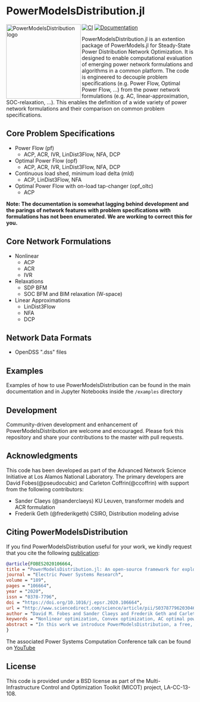 # PowerModelsDistribution.jl

<img src="https://lanl-ansi.github.io/PowerModelsDistribution.jl/dev/assets/logo.svg" align="left" width="200" alt="PowerModelsDistribution logo">

[![CI](https://github.com/lanl-ansi/PowerModelsDistribution.jl/workflows/CI/badge.svg)](https://github.com/lanl-ansi/PowerModelsDistribution.jl/actions?query=workflow%3ACI) [![Documentation](https://github.com/lanl-ansi/PowerModelsDistribution.jl/workflows/Documentation/badge.svg)](https://lanl-ansi.github.io/PowerModelsDistribution.jl/stable/)

PowerModelsDistribution.jl is an extention package of PowerModels.jl for Steady-State Power Distribution Network Optimization.  It is designed to enable computational evaluation of emerging power network formulations and algorithms in a common platform.  The code is engineered to decouple problem specifications (e.g. Power Flow, Optimal Power Flow, ...) from the power network formulations (e.g. AC, linear-approximation, SOC-relaxation, ...).
This enables the definition of a wide variety of power network formulations and their comparison on common problem specifications.

## Core Problem Specifications

- Power Flow (pf)
  - ACP, ACR, IVR, LinDist3Flow, NFA, DCP
- Optimal Power Flow (opf)
  - ACP, ACR, IVR, LinDist3Flow, NFA, DCP
- Continuous load shed, minimum load delta (mld)
  - ACP, LinDist3Flow, NFA
- Optimal Power Flow with on-load tap-changer (opf_oltc)
  - ACP

**Note: The documentation is somewhat lagging behind development and the parings of network features with problem specifications with formulations has not been enumerated. We are working to correct this for you.**

## Core Network Formulations

- Nonlinear
  - ACP
  - ACR
  - IVR
- Relaxations
  - SDP BFM
  - SOC BFM and BIM relaxation (W-space)
- Linear Approximations
  - LinDist3Flow
  - NFA
  - DCP

## Network Data Formats

- OpenDSS ".dss" files

## Examples

Examples of how to use PowerModelsDistribution can be found in the main documentation and in Jupyter Notebooks inside the `/examples` directory

## Development

Community-driven development and enhancement of PowerModelsDistribution are welcome and encouraged. Please fork this repository and share your contributions to the master with pull requests.

## Acknowledgments

This code has been developed as part of the Advanced Network Science Initiative at Los Alamos National Laboratory.  The primary developers are David Fobes(@pseudocubic) and Carleton Coffrin(@ccoffrin) with support from the following contributors:

- Sander Claeys (@sanderclaeys) KU Leuven, transformer models and ACR formulation
- Frederik Geth (@frederikgeth) CSIRO, Distribution modeling advise

## Citing PowerModelsDistribution

If you find PowerModelsDistribution useful for your work, we kindly request that you cite the following [publication](https://doi.org/10.1016/j.epsr.2020.106664):

```bibtex
@article{FOBES2020106664,
title = "PowerModelsDistribution.jl: An open-source framework for exploring distribution power flow formulations",
journal = "Electric Power Systems Research",
volume = "189",
pages = "106664",
year = "2020",
issn = "0378-7796",
doi = "https://doi.org/10.1016/j.epsr.2020.106664",
url = "http://www.sciencedirect.com/science/article/pii/S0378779620304673",
author = "David M. Fobes and Sander Claeys and Frederik Geth and Carleton Coffrin",
keywords = "Nonlinear optimization, Convex optimization, AC optimal power flow, Julia language, Open-source",
abstract = "In this work we introduce PowerModelsDistribution, a free, open-source toolkit for distribution power network optimization, whose primary focus is establishing a baseline implementation of steady-state multi-conductor unbalanced distribution network optimization problems, which includes implementations of Power Flow and Optimal Power Flow problem types. Currently implemented power flow formulations for these problem types include AC (polar and rectangular), a second-order conic relaxation of the Branch Flow Model (BFM) and Bus Injection Model (BIM), a semi-definite relaxation of BFM, and several linear approximations, such as the simplified unbalanced BFM. The results of AC power flow have been validated against OpenDSS, an open-source “electric power distribution system simulator”, using IEEE distribution test feeders (13, 34, 123 bus and LVTestCase), all parsed using a built-in OpenDSS parser. This includes support for standard distribution system components as well as novel resource models such as generic energy storage (multi-period) and photovoltaic systems, with the intention to add support for additional components in the future."
}
```

The associated Power Systems Computation Conference talk can be found on [YouTube](https://youtu.be/S7ouz2OP0tE)

## License

This code is provided under a BSD license as part of the Multi-Infrastructure Control and Optimization Toolkit (MICOT) project, LA-CC-13-108.
